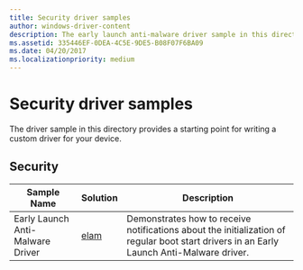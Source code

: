 ```yaml
---
title: Security driver samples
author: windows-driver-content
description: The early launch anti-malware driver sample in this directory provides a starting point for writing a custom driver for your device.
ms.assetid: 335446EF-0DEA-4C5E-9DE5-B08F07F6BA09
ms.date: 04/20/2017
ms.localizationpriority: medium
---
```


# Security driver samples


The driver sample in this directory provides a starting point for writing a custom driver for your device.

## Security


| Sample Name                      | Solution                                                | Description                                                                                                                              |
|----------------------------------|---------------------------------------------------------|------------------------------------------------------------------------------------------------------------------------------------------|
| Early Launch Anti-Malware Driver | [elam](http://go.microsoft.com/fwlink/p/?LinkId=617954) | Demonstrates how to receive notifications about the initialization of regular boot start drivers in an Early Launch Anti-Malware driver. |

 

 

 




